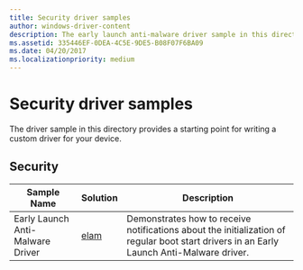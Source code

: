 ```yaml
---
title: Security driver samples
author: windows-driver-content
description: The early launch anti-malware driver sample in this directory provides a starting point for writing a custom driver for your device.
ms.assetid: 335446EF-0DEA-4C5E-9DE5-B08F07F6BA09
ms.date: 04/20/2017
ms.localizationpriority: medium
---
```


# Security driver samples


The driver sample in this directory provides a starting point for writing a custom driver for your device.

## Security


| Sample Name                      | Solution                                                | Description                                                                                                                              |
|----------------------------------|---------------------------------------------------------|------------------------------------------------------------------------------------------------------------------------------------------|
| Early Launch Anti-Malware Driver | [elam](http://go.microsoft.com/fwlink/p/?LinkId=617954) | Demonstrates how to receive notifications about the initialization of regular boot start drivers in an Early Launch Anti-Malware driver. |

 

 

 




